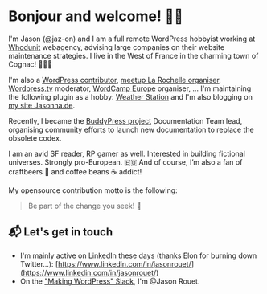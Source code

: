 # Bonjour and welcome! 👋👋

I'm Jason (@jaz-on) and I am a full remote WordPress hobbyist working at [Whodunit](https://www.whodunit.fr/) webagency, advising large companies on their website maintenance strategies. I live in the West of France in the charming town of Cognac! 🥃🇫🇷

I'm also a [WordPress contributor](https://profiles.wordpress.org/jaz_on/), [meetup La Rochelle organiser](https://www.meetup.com/fr-FR/wordpress-la-rochelle/), [Wordpress.tv](https://wordpress.tv) moderator, [WordCamp Europe](https://europe.wordcamp.org/) organiser, ...
I'm maintaining the following plugin as a hobby: [Weather Station](https://wordpress.org/plugins/live-weather-station/) and I'm also blogging on [my site Jasonna.de](https://jasonna.de/).

Recently, I became the [BuddyPress project](https://github.com/buddypress) Documentation Team lead, organising community efforts to launch new documentation to replace the obsolete codex.

I am an avid SF reader, RP gamer as well. Interested in building fictional universes. Strongly pro-European. 🇪🇺 And of course, I’m also a fan of craftbeers 🍻 and coffee beans ☕️ addict!

My opensource contribution motto is the following:
> Be part of the change you seek! 🤝

## 📬 Let's get in touch
- I'm mainly active on LinkedIn these days (thanks Elon for burning down Twitter...): [https://www.linkedin.com/in/jasonrouet/](https://www.linkedin.com/in/jasonrouet/)
- On the ["Making WordPress" Slack](https://make.wordpress.org/chat/), I'm @Jason Rouet.
